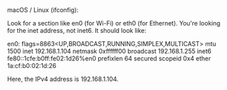 macOS / Linux (ifconfig):

Look for a section like en0 (for Wi-Fi) or eth0 (for Ethernet). You're looking for the inet address, not inet6. It should look like:

en0: flags=8863<UP,BROADCAST,RUNNING,SIMPLEX,MULTICAST> mtu 1500
inet 192.168.1.104 netmask 0xffffff00 broadcast 192.168.1.255
inet6 fe80::1cfe:b0ff:fe02:1d26%en0 prefixlen 64 secured scopeid 0x4
ether 1a:cf:b0:02:1d:26

Here, the IPv4 address is 192.168.1.104.
